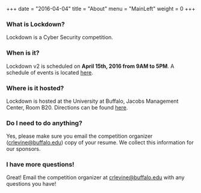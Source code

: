 +++
date = "2016-04-04"
title = "About"
menu = "MainLeft"
weight = 0
+++

### What is Lockdown?
Lockdown is a Cyber Security competition.

### When is it?
Lockdown v2 is scheduled on **April 15th, 2016 from 9AM to 5PM**. A schedule of events is located [here](/schedule).

### Where is it hosted?
Lockdown is hosted at the University at Buffalo, Jacobs Management Center, Room B20. Directions can be found [here](/directions).

<!--### What about a Team Packet?
We have that as well! Check it out [here](https://catflix.cat).-->

### Do I need to do anything?
Yes, please make sure you email the competition organizer ([crlevine@buffalo.edu](mailto:crlevine@buffalo.edu?subject=Lockdown)) copy of your resume. We collect this information for our sponsors.

### I have more questions!
Great! Email the competition organizer at [crlevine@buffalo.edu](mailto:crlevine@buffalo.edu?subject=Lockdown+Question) with any questions you have!
